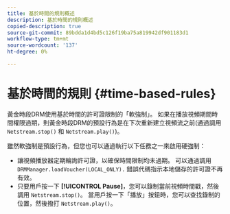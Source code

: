 ```yaml
---
title: 基於時間的規則概述
description: 基於時間的規則概述
copied-description: true
source-git-commit: 89bdda1d4bd5c126f19ba75a819942df901183d1
workflow-type: tm+mt
source-wordcount: '137'
ht-degree: 0%

---
```



# 基於時間的規則 {#time-based-rules}

黃金時段DRM使用基於時間的許可證限制的「軟強制」。 如果在播放視頻期間時間權限過期，則黃金時段DRM的預設行為是在下次重新建立視頻流之前(通過調用 `Netstream.stop()` 和 `Netstream.play()`)。

雖然軟強制是預設行為，但您也可以通過執行以下任務之一來啟用硬強制：

* 讓視頻播放器定期輪詢許可證，以確保時間限制均未過期。 可以通過調用 `DRMManager.loadVoucher(LOCAL_ONLY).` 錯誤代碼指示本地儲存的許可證不再有效。
* 只要用戶按一下 **[!UICONTROL Pause]**，您可以錄制當前視頻時間戳，然後調用 `Netstream.stop()`。 當用戶按一下「播放」按鈕時，您可以查找錄制的位置，然後撥打 `Netstream.play()`。